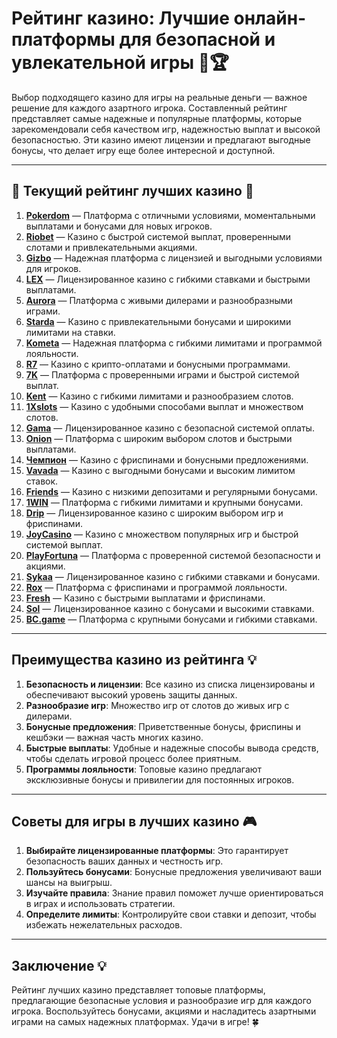 # Рейтинг казино: Лучшие онлайн-платформы для безопасной и увлекательной игры 🎰🏆

Выбор подходящего казино для игры на реальные деньги — важное решение для каждого азартного игрока. Составленный рейтинг представляет самые надежные и популярные платформы, которые зарекомендовали себя качеством игр, надежностью выплат и высокой безопасностью. Эти казино имеют лицензии и предлагают выгодные бонусы, что делает игру еще более интересной и доступной.

---

## 🎲 Текущий рейтинг лучших казино 🎲

1. **[Pokerdom](https://brandplay.link/4k77v2yx)** — Платформа с отличными условиями, моментальными выплатами и бонусами для новых игроков.
2. **[Riobet](https://brandplay.link/7xBLTPyj)** — Казино с быстрой системой выплат, проверенными слотами и привлекательными акциями.
3. **[Gizbo](https://brandplay.link/bprXw4YV)** — Надежная платформа с лицензией и выгодными условиями для игроков.
4. **[LEX](https://brandplay.link/zW4hdDFV)** — Лицензированное казино с гибкими ставками и быстрыми выплатами.
5. **[Aurora](https://10trafic-stat2.com/click/668546556bcc6313411604bd/6766/13032/subaccount)** — Платформа с живыми дилерами и разнообразными играми.
6. **[Starda](https://brandplay.link/fB7xwRFL)** — Казино с привлекательными бонусами и широкими лимитами на ставки.
7. **[Kometa](https://brandplay.link/8ZymQJV8)** — Надежная платформа с гибкими лимитами и программой лояльности.
8. **[R7](https://brandplay.link/bMd3Yjsw)** — Казино с крипто-оплатами и бонусными программами.
9. **[7K](https://brandplay.link/BvQyFShp)** — Платформа с проверенными играми и быстрой системой выплат.
10. **[Kent](https://brandplay.link/Fv2WP3js)** — Казино с гибкими лимитами и разнообразием слотов.
11. **[1Xslots](https://brandplay.link/hSB1khtr)** — Казино с удобными способами выплат и множеством слотов.
12. **[Gama](https://brandplay.link/j6NMKsDz)** — Лицензированное казино с безопасной системой оплаты.
13. **[Onion](https://brandplay.link/zBGRVpQ9)** — Платформа с широким выбором слотов и быстрыми выплатами.
14. **[Чемпион](https://temon-gter.cfd/go/lRq?p80412p304504pcc44t17455)** — Казино с фриспинами и бонусными предложениями.
15. **[Vavada](https://vavadapartner.pro/?promo=ea5c9275-6854-4505-94fc-95ab18221945-linkb2)** — Казино с выгодными бонусами и высоким лимитом ставок.
16. **[Friends](https://gofriends.vc/linkb2)** — Казино с низкими депозитами и регулярными бонусами.
17. **[1WIN](https://brandplay.link/smXVpBbG)** — Платформа с гибкими лимитами и крупными бонусами.
18. **[Drip](https://drp-ircp01.com/c07e6a3db)** — Лицензированное казино с широким выбором игр и фриспинами.
19. **[JoyCasino](https://rpc30.call2me.pro/?/ru/registration?apkpop=0&partner=p24970p3291217pc98f)** — Казино с множеством популярных игр и быстрой системой выплат.
20. **[PlayFortuna](https://fortunapromo.net/alt/playfortuna/registration?0dc4a9362a71feb7e3f165fb8e766f70)** — Платформа с проверенной системой безопасности и акциями.
21. **[Sykaa](https://s-two-way.com/?source=linkb2&pid=30697)** — Лицензированное казино с гибкими ставками и бонусами.
22. **[Rox](https://rox-pvwfpjgcxe.com/cb1ee18a5)** — Платформа с фриспинами и программой лояльности.
23. **[Fresh](https://fresh-eumwkxwao.com/c3f7b485d)** — Казино с быстрыми выплатами и фриспинами.
24. **[Sol](https://sol-mmtdzfbaco.com/cb2415bca)** — Лицензированное казино с бонусами и высокими ставками.
25. **[BC.game](https://partnerbcgame.com/dcc53d441)** — Платформа с крупными бонусами и гибкими ставками.

---

## Преимущества казино из рейтинга 💡

1. **Безопасность и лицензии**: Все казино из списка лицензированы и обеспечивают высокий уровень защиты данных.
2. **Разнообразие игр**: Множество игр от слотов до живых игр с дилерами.
3. **Бонусные предложения**: Приветственные бонусы, фриспины и кешбэки — важная часть многих казино.
4. **Быстрые выплаты**: Удобные и надежные способы вывода средств, чтобы сделать игровой процесс более приятным.
5. **Программы лояльности**: Топовые казино предлагают эксклюзивные бонусы и привилегии для постоянных игроков.

---

## Советы для игры в лучших казино 🎮

1. **Выбирайте лицензированные платформы**: Это гарантирует безопасность ваших данных и честность игр.
2. **Пользуйтесь бонусами**: Бонусные предложения увеличивают ваши шансы на выигрыш.
3. **Изучайте правила**: Знание правил поможет лучше ориентироваться в играх и использовать стратегии.
4. **Определите лимиты**: Контролируйте свои ставки и депозит, чтобы избежать нежелательных расходов.

---

## Заключение 💡

Рейтинг лучших казино представляет топовые платформы, предлагающие безопасные условия и разнообразие игр для каждого игрока. Воспользуйтесь бонусами, акциями и насладитесь азартными играми на самых надежных платформах. Удачи в игре! 🍀
